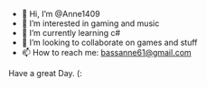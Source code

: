 - 👋 Hi, I’m @Anne1409
- 👀 I’m interested in gaming and music
- 🌱 I’m currently learning c#
- 💞️ I’m looking to collaborate on games and stuff
- 📫 How to reach me: bassanne61@gmail.com

Have a great Day. (:
